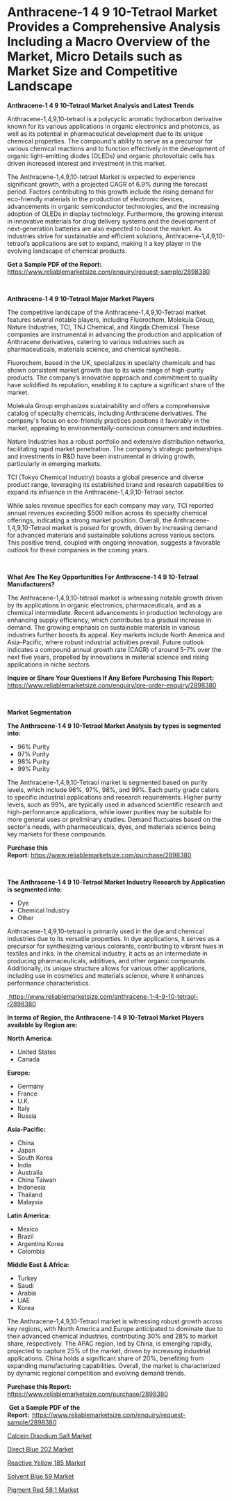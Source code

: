 <p><h1>Anthracene-1 4 9 10-Tetraol Market Provides a Comprehensive Analysis Including a Macro Overview of the Market, Micro Details such as Market Size and Competitive Landscape</h1></p><p><strong>Anthracene-1 4 9 10-Tetraol Market Analysis and Latest Trends</strong></p>
<p><p>Anthracene-1,4,9,10-tetraol is a polycyclic aromatic hydrocarbon derivative known for its various applications in organic electronics and photonics, as well as its potential in pharmaceutical development due to its unique chemical properties. The compound's ability to serve as a precursor for various chemical reactions and to function effectively in the development of organic light-emitting diodes (OLEDs) and organic photovoltaic cells has driven increased interest and investment in this market.</p><p>The Anthracene-1,4,9,10-tetraol Market is expected to experience significant growth, with a projected CAGR of 6.9% during the forecast period. Factors contributing to this growth include the rising demand for eco-friendly materials in the production of electronic devices, advancements in organic semiconductor technologies, and the increasing adoption of OLEDs in display technology. Furthermore, the growing interest in innovative materials for drug delivery systems and the development of next-generation batteries are also expected to boost the market. As industries strive for sustainable and efficient solutions, Anthracene-1,4,9,10-tetraol’s applications are set to expand, making it a key player in the evolving landscape of chemical products.</p></p>
<p><strong>Get a Sample PDF of the Report:&nbsp;</strong> <a href="https://www.reliablemarketsize.com/enquiry/request-sample/2898380?utm_campaign=2113&utm_medium=2&utm_source=Github&utm_content=ia&utm_term=15032025&utm_id=anthracene-1-4-9-10-tetraol">https://www.reliablemarketsize.com/enquiry/request-sample/2898380</a></p>
<p>&nbsp;</p>
<p><strong>Anthracene-1 4 9 10-Tetraol Major Market Players</strong></p>
<p><p>The competitive landscape of the Anthracene-1,4,9,10-Tetraol market features several notable players, including Fluorochem, Molekula Group, Nature Industries, TCI, TNJ Chemical, and Xingda Chemical. These companies are instrumental in advancing the production and application of Anthracene derivatives, catering to various industries such as pharmaceuticals, materials science, and chemical synthesis.</p><p>Fluorochem, based in the UK, specializes in specialty chemicals and has shown consistent market growth due to its wide range of high-purity products. The company’s innovative approach and commitment to quality have solidified its reputation, enabling it to capture a significant share of the market. </p><p>Molekula Group emphasizes sustainability and offers a comprehensive catalog of specialty chemicals, including Anthracene derivatives. The company's focus on eco-friendly practices positions it favorably in the market, appealing to environmentally-conscious consumers and industries.</p><p>Nature Industries has a robust portfolio and extensive distribution networks, facilitating rapid market penetration. The company's strategic partnerships and investments in R&D have been instrumental in driving growth, particularly in emerging markets.</p><p>TCI (Tokyo Chemical Industry) boasts a global presence and diverse product range, leveraging its established brand and research capabilities to expand its influence in the Anthracene-1,4,9,10-Tetraol sector. </p><p>While sales revenue specifics for each company may vary, TCI reported annual revenues exceeding $500 million across its specialty chemical offerings, indicating a strong market position. Overall, the Anthracene-1,4,9,10-Tetraol market is poised for growth, driven by increasing demand for advanced materials and sustainable solutions across various sectors. This positive trend, coupled with ongoing innovation, suggests a favorable outlook for these companies in the coming years.</p></p>
<p>&nbsp;</p>
<p><strong>What Are The Key Opportunities For Anthracene-1 4 9 10-Tetraol Manufacturers?</strong></p>
<p><p>The Anthracene-1,4,9,10-tetraol market is witnessing notable growth driven by its applications in organic electronics, pharmaceuticals, and as a chemical intermediate. Recent advancements in production technology are enhancing supply efficiency, which contributes to a gradual increase in demand. The growing emphasis on sustainable materials in various industries further boosts its appeal. Key markets include North America and Asia-Pacific, where robust industrial activities prevail. Future outlook indicates a compound annual growth rate (CAGR) of around 5-7% over the next five years, propelled by innovations in material science and rising applications in niche sectors.</p></p>
<p><strong>Inquire or Share Your Questions If Any Before Purchasing This Report:</strong> <a href="https://www.reliablemarketsize.com/enquiry/pre-order-enquiry/2898380?utm_campaign=2113&utm_medium=2&utm_source=Github&utm_content=ia&utm_term=15032025&utm_id=anthracene-1-4-9-10-tetraol">https://www.reliablemarketsize.com/enquiry/pre-order-enquiry/2898380</a></p>
<p>&nbsp;</p>
<p><strong>Market Segmentation</strong></p>
<p><strong>The Anthracene-1 4 9 10-Tetraol Market Analysis by types is segmented into:</strong></p>
<p><ul><li>96% Purity</li><li>97% Purity</li><li>98% Purity</li><li>99% Purity</li></ul></p>
<p><p>The Anthracene-1,4,9,10-Tetraol market is segmented based on purity levels, which include 96%, 97%, 98%, and 99%. Each purity grade caters to specific industrial applications and research requirements. Higher purity levels, such as 99%, are typically used in advanced scientific research and high-performance applications, while lower purities may be suitable for more general uses or preliminary studies. Demand fluctuates based on the sector's needs, with pharmaceuticals, dyes, and materials science being key markets for these compounds.</p></p>
<p><strong>Purchase this Report:&nbsp;</strong><a href="https://www.reliablemarketsize.com/purchase/2898380?utm_campaign=2113&utm_medium=2&utm_source=Github&utm_content=ia&utm_term=15032025&utm_id=anthracene-1-4-9-10-tetraol">https://www.reliablemarketsize.com/purchase/2898380</a></p>
<p>&nbsp;</p>
<p><strong>The Anthracene-1 4 9 10-Tetraol Market Industry Research by Application is segmented into:</strong></p>
<p><ul><li>Dye</li><li>Chemical Industry</li><li>Other</li></ul></p>
<p><p>Anthracene-1,4,9,10-tetraol is primarily used in the dye and chemical industries due to its versatile properties. In dye applications, it serves as a precursor for synthesizing various colorants, contributing to vibrant hues in textiles and inks. In the chemical industry, it acts as an intermediate in producing pharmaceuticals, additives, and other organic compounds. Additionally, its unique structure allows for various other applications, including use in cosmetics and materials science, where it enhances performance characteristics.</p></p>
<p><a href="https://www.reliablemarketsize.com/anthracene-1-4-9-10-tetraol-r2898380?utm_campaign=2113&utm_medium=2&utm_source=Github&utm_content=ia&utm_term=15032025&utm_id=anthracene-1-4-9-10-tetraol">&nbsp;https://www.reliablemarketsize.com/anthracene-1-4-9-10-tetraol-r2898380</a></p>
<p><strong>In terms of Region, the Anthracene-1 4 9 10-Tetraol Market Players available by Region are:</strong></p>
<p>
    <p> <strong> North America: </strong>
        <ul>
            <li>United States</li>
            <li>Canada</li>
        </ul>
        </p> 
    <p> <strong> Europe: </strong>
        <ul>
            <li>Germany</li>
            <li>France</li>
            <li>U.K.</li>
            <li>Italy</li>
            <li>Russia</li>
        </ul>
        </p> 
    <p> <strong> Asia-Pacific: </strong>
        <ul>
            <li>China</li>
            <li>Japan</li>
            <li>South Korea</li>
            <li>India</li>
            <li>Australia</li>
            <li>China Taiwan</li>
            <li>Indonesia</li>
            <li>Thailand</li>
            <li>Malaysia</li>
        </ul>
        </p> 
    <p> <strong> Latin America: </strong>
        <ul>
            <li>Mexico</li>
            <li>Brazil</li>
            <li>Argentina Korea</li>
            <li>Colombia</li>
        </ul>
        </p> 
    <p> <strong> Middle East & Africa: </strong>
        <ul>
            <li>Turkey</li>
            <li>Saudi</li>
            <li>Arabia</li>
            <li>UAE</li>
            <li>Korea</li>
        </ul>
    </p>
    </p>
<p><p>The Anthracene-1,4,9,10-Tetraol market is witnessing robust growth across key regions, with North America and Europe anticipated to dominate due to their advanced chemical industries, contributing 30% and 28% to market share, respectively. The APAC region, led by China, is emerging rapidly, projected to capture 25% of the market, driven by increasing industrial applications. China holds a significant share of 20%, benefiting from expanding manufacturing capabilities. Overall, the market is characterized by dynamic regional competition and evolving demand trends.</p></p>
<p><strong>Purchase this Report: </strong><a href="https://www.reliablemarketsize.com/purchase/2898380?utm_campaign=2113&utm_medium=2&utm_source=Github&utm_content=ia&utm_term=15032025&utm_id=anthracene-1-4-9-10-tetraol">https://www.reliablemarketsize.com/purchase/2898380</a></p>
<p>&nbsp;<strong>Get a Sample PDF of the Report:&nbsp;&nbsp;</strong><a href="https://www.reliablemarketsize.com/enquiry/request-sample/2898380?utm_campaign=2113&utm_medium=2&utm_source=Github&utm_content=ia&utm_term=15032025&utm_id=anthracene-1-4-9-10-tetraol">https://www.reliablemarketsize.com/enquiry/request-sample/2898380</a></p>
<p><strong></strong></p>
<p><p><a href="https://github.com/izetajhazuga/Market-Research-Report-List-1/blob/main/calcein-disodium-salt-market.md?utm_campaign=2113&utm_medium=2&utm_source=Github&utm_content=ia&utm_term=15032025&utm_id=anthracene-1-4-9-10-tetraol">Calcein Disodium Salt Market</a></p><p><a href="https://github.com/keolalelekr8/Market-Research-Report-List-1/blob/main/direct-blue-202-market.md?utm_campaign=2113&utm_medium=2&utm_source=Github&utm_content=ia&utm_term=15032025&utm_id=anthracene-1-4-9-10-tetraol">Direct Blue 202 Market</a></p><p><a href="https://github.com/Mayankdeswa/Market-Research-Report-List-1/blob/main/reactive-yellow-185-market.md?utm_campaign=2113&utm_medium=2&utm_source=Github&utm_content=ia&utm_term=15032025&utm_id=anthracene-1-4-9-10-tetraol">Reactive Yellow 185 Market</a></p><p><a href="https://github.com/neilycalanww/Market-Research-Report-List-1/blob/main/solvent-blue-59-market.md?utm_campaign=2113&utm_medium=2&utm_source=Github&utm_content=ia&utm_term=15032025&utm_id=anthracene-1-4-9-10-tetraol">Solvent Blue 59 Market</a></p><p><a href="https://github.com/gackesaizaze/Market-Research-Report-List-1/blob/main/pigment-red-581-market.md?utm_campaign=2113&utm_medium=2&utm_source=Github&utm_content=ia&utm_term=15032025&utm_id=anthracene-1-4-9-10-tetraol">Pigment Red 58:1 Market</a></p></p>